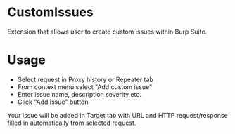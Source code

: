 # CustomIssues
Extension that allows user to create custom issues within Burp Suite.

# Usage
* Select request in Proxy history or Repeater tab
* From context menu select "Add custom issue"
* Enter issue name, description severity etc.
* Click "Add issue" button

Your issue will be added in Target tab with URL and HTTP request/response filled in automatically from selected request.
